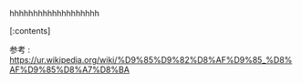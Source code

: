 

hhhhhhhhhhhhhhhhhhh
    
[:contents]

参考 : https://ur.wikipedia.org/wiki/%D9%85%D9%82%D8%AF%D9%85_%D8%AF%D9%85%D8%A7%D8%BA



    